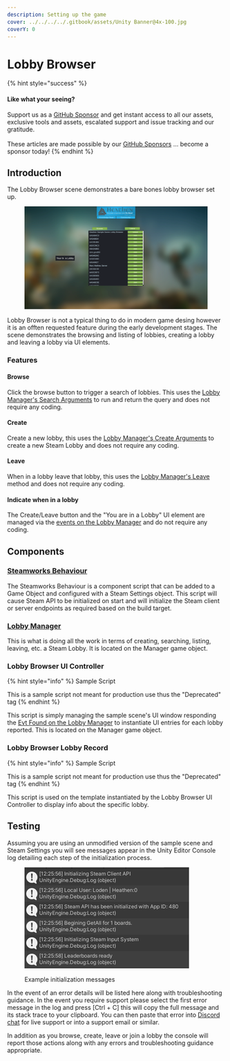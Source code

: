 ```yaml
---
description: Setting up the game
cover: ../../../../.gitbook/assets/Unity Banner@4x-100.jpg
coverY: 0
---
```


# Lobby Browser

{% hint style="success" %}
#### Like what your seeing?

Support us as a [GitHub Sponsor](../../../../become-a-sponsor/) and get instant access to all our assets, exclusive tools and assets, escalated support and issue tracking and our gratitude.\
\
These articles are made possible by our [GitHub Sponsors](../../../../become-a-sponsor/) ... become a sponsor today!
{% endhint %}

## Introduction

The Lobby Browser scene demonstrates a bare bones lobby browser set up.

<figure><img src="../../../../.gitbook/assets/image (17) (2).png" alt=""><figcaption></figcaption></figure>

Lobby Browser is not a typical thing to do in modern game desing however it is an offten requested feature during the early development stages. The scene demonstrates the browsing and listing of lobbies, creating a lobby and leaving a lobby via UI elements.

### Features

#### Browse

Click the browse button to trigger a search of lobbies. This uses the [Lobby Manager's Search Arguments](../../ui-components/lobby-manager.md#searcharguments) to run and return the query and does not require any coding.

#### Create

Create a new lobby, this uses the [Lobby Manager's Create Arguments](../../ui-components/lobby-manager.md#createarguments) to create a new Steam Lobby and does not require any coding.

#### Leave

When in a lobby leave that lobby, this uses the [Lobby Manager's Leave](../../ui-components/lobby-manager.md#leave) method and does not require any coding.

#### Indicate when in a lobby

The Create/Leave button and the "You are in a Lobby" UI element are managed via the [events on the Lobby Manager](../../ui-components/lobby-manager.md#events) and do not require any coding.

## Components

### [Steamworks Behaviour](../../components/steamworks-behaviour.md)

The Steamworks Behaviour is a component script that can be added to a Game Object and configured with a Steam Settings object. This script will cause Steam API to be initialized on start and will initialize the Steam client or server endpoints as required based on the build target.

### [Lobby Manager](../../ui-components/lobby-manager.md)

This is what is doing all the work in terms of creating, searching, listing, leaving, etc. a Steam Lobby. It is located on the Manager game object.

### Lobby Browser UI Controller

{% hint style="info" %}
Sample Script

This is a sample script not meant for production use thus the "Deprecated" tag
{% endhint %}

This script is simply managing the sample scene's UI window responding the [Evt Found on the Lobby Manager](../../ui-components/lobby-manager.md#evtfound) to instantiate UI entries for each lobby reported. This is located on the Manager game object.

### Lobby Browser Lobby Record

{% hint style="info" %}
Sample Script

This is a sample script not meant for production use thus the "Deprecated" tag
{% endhint %}

This script is used on the template instantiated by the Lobby Browser UI Controller to display info about the specific lobby.

## Testing

Assuming you are using an unmodified version of the sample scene and Steam Settings you will see messages appear in the Unity Editor Console log detailing each step of the initialization process.

<figure><img src="../../../../.gitbook/assets/image (15) (1) (3).png" alt=""><figcaption><p>Example initialization messages</p></figcaption></figure>

In the event of an error details will be listed here along with troubleshooting guidance. In the event you require support please select the first error message in the log and press \[Ctrl + C] this will copy the full message and its stack trace to your clipboard. You can then paste that error into [Discord chat](https://discord.gg/eVVgM36) for live support or into a support email or similar.

In addition as you browse, create, leave or join a lobby the console will report those actions along with any errors and troubleshooting guidance appropriate.
